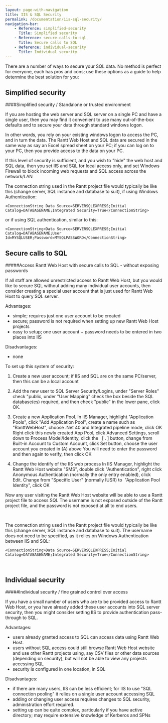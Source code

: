 ```yaml
---
layout: page-with-navigation
title: IIS & SQL Security
permalink: /documentation/iis-sql-security/
navigation-bar:
    - Reference: simplified-security
      Title: Simplified security
    - Reference: secure-calls-to-sql
      Title: Secure calls to SQL
    - Reference: individual-security
      Title: Individual security
---
```



There are a number of ways to secure your SQL data. No method is perfect for everyone, each has pros and cons; use these options as a guide to help determine the best solution for you:

Simplified security
-------------------

####Simplified security / Standalone or trusted environment

If you are hosting the web server and SQL server on a single PC and have a single user, then you may find it convenient to use many out-of-the-box defaults and to secure your data through standard windows logon.

In other words, you rely on your existing windows logon to access the PC, and in turn the data. The Rantt Web Host and SQL data are secured in the same way as say an Excel spread sheet on your PC; if you can log on to your PC, then you provide access to the data on your PC.

If this level of security is sufficient, and you wish to "hide" the web host and SQL data, then you set IIS and SQL for local access only, and set Windows Firewall to block incoming web requests and SQL access across the network/LAN

The connection string used in the Rantt project file would typically be like this (change server, SQL instance and database to suit), if using Windows Authentication:

    <ConnectionString Data Source=SERVERSQLEXPRESS;Initial Catalog=DATABASENAME;Integrated Security=True</ConnectionString>

or if using SQL authentication, similar to this:

    <ConnectionString>Data Source=SERVERSQLEXPRESS;Initial Catalog=DATABASENAME;User Id=MYSQLUSER;Password=MYSQLPASSWORD</ConnectionString>



Secure calls to SQL
-------------------

#####Access Rantt Web Host with secure calls to SQL - without exposing passwords

If all staff are allowed unrestricted access to Rantt Web Host, but you would like to secure SQL without adding many individual user accounts, then consider creating a special user account that is just used for Rantt Web Host to query SQL server.

Advantages:

-   simple; requires just one user account to be created
-   secure; password is not required when setting up new Rantt Web Host projects
-   easy to setup; one user account + password needs to be entered in two places into IIS

Disadvantages:

-   none

To set up this system of security:

1. Create a new user account; if IIS and SQL are on the same PC/server, then this can be a local account

2. Add the new user to SQL Server Security/Logins, under "Server Roles" check "public, under "User Mapping" check the box beside the SQL database(es) required, and then check "public" in the lower pane, click OK.

3. Create a new Application Pool. In IIS Manager, highlight "Application Pools", click "Add Application Pool", create a name such as "RanttWebHost", choose .Net 40 and Integrated pipeline mode, click OK Right click this newly created App Pool, click Advanced Settings, scroll down to Process Model/Identity, click the   [ . ] button, change from Built-in Account to Custom Account, click Set button, choose the user account you created in (A) above You will need to enter the password and then again to verify, then click OK

4. Change the identify of the IIS web process In IIS Manager, highlight the Rantt Web Host website "SMS", double click "Authentication", right click Anonymous Authentication (normally the only entry enabled), click Edit. Change from "Specific User" (normally IUSR) to  "Application Pool Identity", click OK

Now any user visiting the Rantt Web Host website will be able to use a Rantt project file to access SQL The username is not exposed outside of the Rantt project file, and the password is not exposed at all to end users.

 

The connection string used in the Rantt project file would typically be like this (change server, SQL instance and database to suit). The username does not need to be specified, as it relies on Windows Authentication between IIS and SQL:


    <ConnectionString>Data Source=SERVERSQLEXPRESS;Initial Catalog=DATABASENAME;Integrated Security=True</ConnectionString>
 

Individual security
-------------------

#####Individual security / fine grained control over access

If you have a small number of users who are to be provided access to Rantt Web Host, or you have already added these user accounts into SQL server security, then you might consider setting IIS to provide authentication pass-through to SQL.

Advantages:

-   users already granted access to SQL can access data using Rantt Web Host.
-   users without SQL access could still browse Rantt Web Host website and use other Rantt projects using, say CSV files or other data sources (depending on security), but will not be able to view any projects accessing SQL
-   security is configured in one location, in SQL

Disadvantages:

-   if there are many users, IIS can be less efficient; for IIS to use "SQL connection pooling" it relies on a single user account accessing SQL
-   adding or changing user access requires changes to SQL security, administration effort required.
-   setting up can be quite complex, particularly if you have active directory; may require extensive knowledge of Kerberos and SPNs


                    